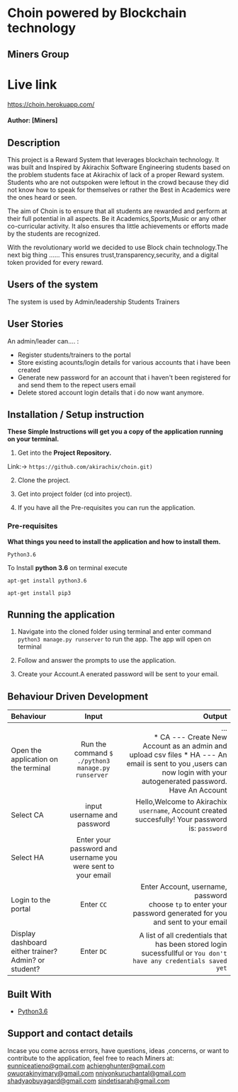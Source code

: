 # Choin powered by Blockchain technology

## Miners Group

# Live link 
 https://choin.herokuapp.com/

#### Author: [Miners]

## Description

This project is a Reward System that leverages blockchain technology.
It was built and Inspired by Akirachix Software Engineering students based on the problem students face at Akirachix of lack of a proper Reward system.
Students who are not outspoken were leftout in the crowd because they did not know how to speak for themselves or rather the Best in Academics were the ones heard or seen.

The aim of Choin is to ensure that all students are rewarded and perform at their full potential in all aspects.
Be it Academics,Sports,Music or any other co-curricular activity.
It also ensures tha little achievements or efforts made by the students are recognized.

With the revolutionary world we decided to use Block chain technology.The next big thing ......
This ensures trust,transparency,security, and a digital token provided for every reward.
## Users of the system
The system is used by
Admin/leadership
Students
Trainers
## User Stories
An admin/leader  can.... :
* Register students/trainers to the  portal
* Store existing acounts/login details for various accounts that i have been created
* Generate new password for an account that i haven't  been registered for and send them to the repect users email  
* Delete stored account login details that i do now want anymore.


## Installation / Setup instruction

**These Simple Instructions will get you a copy of the application running on your terminal.**

1. Get into the **Project Repository.**

Link:-> ```https://github.com/akirachix/choin.git)```

2. Clone the project.

3. Get into project folder (cd into project).

4. If you have all the Pre-requisites you can run the application.

### Pre-requisites

**What things you need to install the application and how to install them.**

```
Python3.6
```

To Install **python 3.6** on terminal execute

```
apt-get install python3.6
```

```
apt-get install pip3
```

## Running the application

1. Navigate into the cloned folder using terminal and enter command `python3 manage.py runserver` to run the app.
The app will open on terminal 

2. Follow and answer the prompts to use the application.

3. Create your Account.A enerated password will be sent to your email.



## Behaviour Driven Development
| Behaviour | Input | Output |
| :---------------- | :---------------: | ------------------: |
|Open the application on the terminal | Run the command ```$ ./python3 manage.py runserver ```|... <br>* CA ---  Create New Account as an admin and upload csv files * HA  --- An email is sent to you ,users can now login with your autogenerated password. Have An Account |
|Select  CA| input username and password| Hello,Welcome to Akirachix ```username```, Account created succesfully!  Your password is: ```password```|
|Select HA  | Enter your password and username you were sent to your email| 
|Login to  the portal| Enter ```CC```|Enter Account, username, password<br>choose ```tp``` to enter your password  generated for you and sent to your email|
|Display dashboard either trainer? Admin? or student?| Enter ```DC```|A list of all credentials that has been stored login sucessfullful or ```You don't have any credentials saved yet``` |

## Built With

* [Python3.6](https://docs.python.org/3/)

## Support and contact details
 Incase you come across errors, have questions, ideas ,concerns, or want to contribute to the application, feel free to reach Miners at:
 eunniceatieno@gmail.com
 achienghunter@gmail.com
 owuorakinyimary@gmail.com
 nniyonkuruchantal@gmail.com
 shadyaobuyagard@gmail.com
 sindetisarah@gmail.com